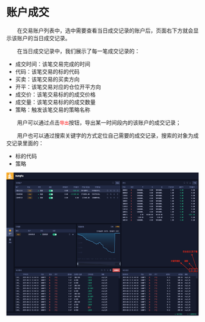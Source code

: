 # 账户成交

&emsp;&emsp;在交易账户列表中，选中需要查看当日成交记录的账户后，页面右下方就会显示该账户的当日成交记录。

&emsp;&emsp;在当日成交记录中，我们展示了每一笔成交记录的：

- 成交时间：该笔交易完成的时间
- 代码：该笔交易的标的代码
- 买卖：该笔交易的买卖方向
- 开平：该笔交易对应的仓位开平方向
- 成交价：该笔交易标的的成交价格
- 成交量：该笔交易标的的成交数量
- 策略：触发该笔交易的策略名称


&emsp;&emsp;用户可以通过点击<font color="red">```导出```</font>按钮，导出某一时间段内的该账户的成交记录；


&emsp;&emsp;用户也可以通过搜索关键字的方式定位自己需要的成交记录，搜索的对象为成交记录里面的：

- 标的代码
- 策略

<div align=center><img src="/images/acc_deal.png" width="640" height="376" alt = "账户成交" >

